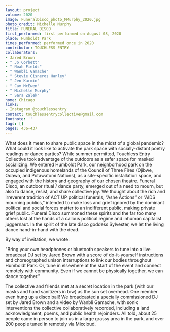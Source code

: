 ```yaml
---
layout: project
volume: 2020
image: FuneralDisco_photo_MMurphy_2020.jpg
photo_credit: Michelle Murphy
title: FUNERAL DISCO
first_performed: first performed on August 08, 2020
place: Humboldt Park
times_performed: performed once in 2020
contributor: TOUCHLESS ENTRY
collaborators:
- Jared Brown
- " Jo Corbett"
- " Noah Fields"
- " Wanbli Gamache"
- " Stevie Cisneros Hanley"
- " Jen Karmin"
- " Cam McEwen"
- " Michelle Murphy"
- " Sara Zalek"
home: Chicago
links:
- Instagram @touchlessentry
contact: touchlessentrycollective@gmail.com
footnote: ''
tags: []
pages: 436-437
---
```




What does it mean to share public space in the midst of a global pandemic? What could it look like to activate the park space with socially-distant poetry readings or dance parties? While summer permitted, Touchless Entry Collective took advantage of the outdoors as a safer space for masked socializing. We entered Humboldt Park, our neighborhood park on the occupied indigenous homelands of the Council of Three Fires (Ojibwe, Odawa, and Potawatomi Nations), as a site-specific installation space, and engaged with the history and geography of our chosen theatre.
Funeral Disco, an outdoor ritual / dance party, emerged out of a need to mourn, but also to dance, resist, and share collective joy. We thought about the rich and irreverent tradition of ACT UP political funerals, “Ashe Actions” or “AIDS mourning publics,” intended to make loss and grief ignored by the dominant political and social forces matter to an indifferent public, making private grief public. Funeral Disco summoned these spirits and the far too many others lost at the hands of a callous political regime and inhuman capitalist juggernaut. In the spirit of the late disco goddess Sylvester, we let the living dance hand-in-hand with the dead.

By way of invitation, we wrote:

"Bring your own headphones or bluetooth speakers to tune into a live broadcast DJ set by Jared Brown with a score of do-it-yourself instructions and choreographed unison interruptions to link our bodies throughout Humboldt Park. Or, tune in elsewhere at the start of the event and connect remotely with community. Even if we cannot be physically together, we can dance together."

The collective and friends met at a secret location in the park (with our masks and hand sanitizers in tow) as the sun set overhead. One member even hung up a disco ball! We broadcasted a specially commissioned DJ set by Jared Brown and a video by Wanbli Gamache, with sonic interventions the collective collaboratively recorded, including a land acknowledgment, poems, and public health rejoinders. All told, about 25 people came in person to join us in a large grassy area in the park, and over 200 people tuned in remotely via Mixcloud.
